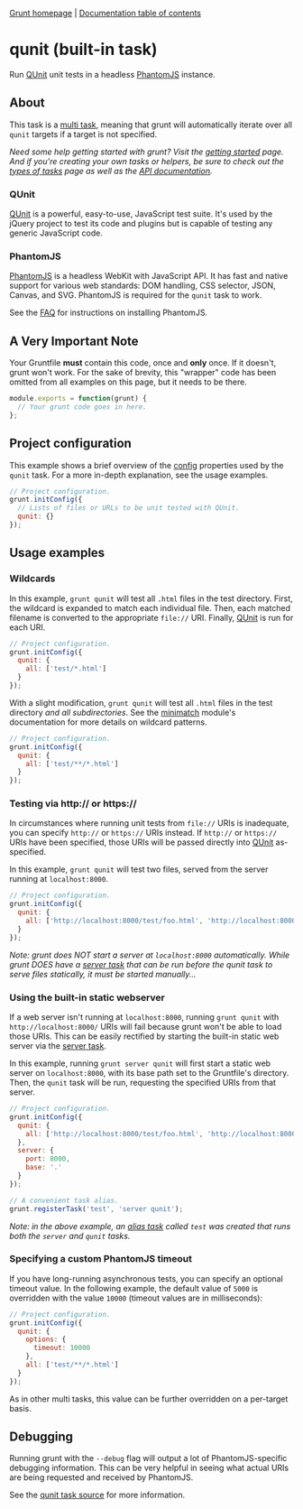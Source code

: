 [Grunt homepage](http://gruntjs.com/) | [Documentation table of contents](toc.md)

# qunit (built-in task)
Run [QUnit][qunit] unit tests in a headless [PhantomJS][phantom] instance.

[qunit]: http://docs.jquery.com/QUnit
[phantom]: http://www.phantomjs.org/

## About

This task is a [multi task](types_of_tasks.md), meaning that grunt will automatically iterate over all `qunit` targets if a target is not specified.

_Need some help getting started with grunt? Visit the [getting started](getting_started.md) page. And if you're creating your own tasks or helpers, be sure to check out the [types of tasks](types_of_tasks.md) page as well as the [API documentation](api.md)._

### QUnit

[QUnit][qunit] is a powerful, easy-to-use, JavaScript test suite. It's used by the jQuery project to test its code and plugins but is capable of testing any generic JavaScript code.

### PhantomJS

[PhantomJS](http://www.phantomjs.org/) is a headless WebKit with JavaScript API. It has fast and native support for various web standards: DOM handling, CSS selector, JSON, Canvas, and SVG. PhantomJS is required for the `qunit` task to work.

See the [FAQ](faq.md) for instructions on installing PhantomJS.


## A Very Important Note
Your Gruntfile **must** contain this code, once and **only** once. If it doesn't, grunt won't work. For the sake of brevity, this "wrapper" code has been omitted from all examples on this page, but it needs to be there.

```javascript
module.exports = function(grunt) {
  // Your grunt code goes in here.
};
```

## Project configuration

This example shows a brief overview of the [config](api_config.md) properties used by the `qunit` task. For a more in-depth explanation, see the usage examples.

```javascript
// Project configuration.
grunt.initConfig({
  // Lists of files or URLs to be unit tested with QUnit.
  qunit: {}
});
```

## Usage examples

### Wildcards

In this example, `grunt qunit` will test all `.html` files in the test directory. First, the wildcard is expanded to match each individual file. Then, each matched filename is converted to the appropriate `file://` URI. Finally, [QUnit][qunit] is run for each URI.

```javascript
// Project configuration.
grunt.initConfig({
  qunit: {
    all: ['test/*.html']
  }
});
```

With a slight modification, `grunt qunit` will test all `.html` files in the test directory _and all subdirectories_. See the [minimatch](https://github.com/isaacs/minimatch) module's documentation for more details on wildcard patterns.

```javascript
// Project configuration.
grunt.initConfig({
  qunit: {
    all: ['test/**/*.html']
  }
});
```

### Testing via http:// or https://

In circumstances where running unit tests from `file://` URIs is inadequate, you can specify `http://` or `https://` URIs instead. If `http://` or `https://` URIs have been specified, those URIs will be passed directly into [QUnit][qunit] as-specified.

In this example, `grunt qunit` will test two files, served from the server running at `localhost:8000`.

```javascript
// Project configuration.
grunt.initConfig({
  qunit: {
    all: ['http://localhost:8000/test/foo.html', 'http://localhost:8000/test/bar.html']
  }
});
```

_Note: grunt does NOT start a server at `localhost:8000` automatically. While grunt DOES have a [server task](task_server.md) that can be run before the qunit task to serve files statically, it must be started manually..._

### Using the built-in static webserver

If a web server isn't running at `localhost:8000`, running `grunt qunit` with `http://localhost:8000/` URIs will fail because grunt won't be able to load those URIs. This can be easily rectified by starting the built-in static web server via the [server task](task_server.md).

In this example, running `grunt server qunit` will first start a static web server on `localhost:8000`, with its base path set to the Gruntfile's directory. Then, the `qunit` task will be run, requesting the specified URIs from that server.

```javascript
// Project configuration.
grunt.initConfig({
  qunit: {
    all: ['http://localhost:8000/test/foo.html', 'http://localhost:8000/test/bar.html']
  },
  server: {
    port: 8000,
    base: '.'
  }
});

// A convenient task alias.
grunt.registerTask('test', 'server qunit');
```

_Note: in the above example, an [alias task](types_of_tasks.md) called `test` was created that runs both the `server` and `qunit` tasks._

### Specifying a custom PhantomJS timeout

If you have long-running asynchronous tests, you can specify an optional timeout value. In the following example, the default value of `5000` is overridden with the value `10000` (timeout values are in milliseconds):

```javascript
// Project configuration.
grunt.initConfig({
  qunit: {
    options: {
      timeout: 10000
    },
    all: ['test/**/*.html']
  }
});
```

As in other multi tasks, this value can be further overridden on a per-target basis.

## Debugging

Running grunt with the `--debug` flag will output a lot of PhantomJS-specific debugging information. This can be very helpful in seeing what actual URIs are being requested and received by PhantomJS.

See the [qunit task source](../tasks/qunit.js) for more information.
